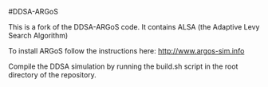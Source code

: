 #DDSA-ARGoS

This is a fork of the DDSA-ARGoS code. It contains ALSA (the Adaptive Levy Search Algorithm)

To install ARGoS follow the instructions here: http://www.argos-sim.info

Compile the DDSA simulation by running the build.sh script in the root directory of the repository.

